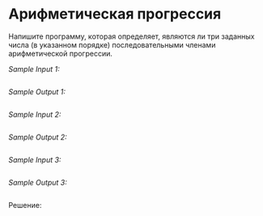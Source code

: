 # Арифметическая прогрессия

Напишите программу, которая определяет, являются ли три заданных числа (в указанном порядке) последовательными членами арифметической прогрессии.

*Sample Input 1:*
```

```

*Sample Output 1:*
```

```

*Sample Input 2:*
```

```

*Sample Output 2:*
```

```

*Sample Input 3:*
```

```

*Sample Output 3:*
```

```

Решение:
```python

```
